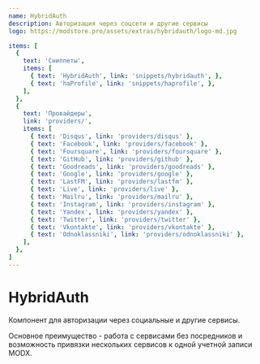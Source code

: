 ```yaml
---
name: HybridAuth
description: Авторизация через соцсети и другие сервисы
logo: https://modstore.pro/assets/extras/hybridauth/logo-md.jpg

items: [
  {
    text: 'Сниппеты',
    items: [
      { text: 'HybridAuth', link: 'snippets/hybridauth', },
      { text: 'haProfile', link: 'snippets/haprofile', },
    ],
  },
  {
    text: 'Провайдеры',
    link: 'providers/',
    items: [
      { text: 'Disqus', link: 'providers/disqus' },
      { text: 'Facebook', link: 'providers/facebook' },
      { text: 'Foursquare', link: 'providers/foursquare' },
      { text: 'GitHub', link: 'providers/github' },
      { text: 'Goodreads', link: 'providers/goodreads' },
      { text: 'Google', link: 'providers/google' },
      { text: 'LastFM', link: 'providers/lastfm' },
      { text: 'Live', link: 'providers/live' },
      { text: 'Mailru', link: 'providers/mailru' },
      { text: 'Instagram', link: 'providers/instagram' },
      { text: 'Yandex', link: 'providers/yandex' },
      { text: 'Twitter', link: 'providers/twitter' },
      { text: 'Vkontakte', link: 'providers/vkontakte' },
      { text: 'Odnoklassniki', link: 'providers/odnoklassniki' },
    ],
  },
]
---
```

# HybridAuth

Компонент для авторизации через социальные и другие сервисы.

Основное преимущество - работа с сервисами без посредников и возможность привязки нескольких сервисов к одной учетной записи MODX.
